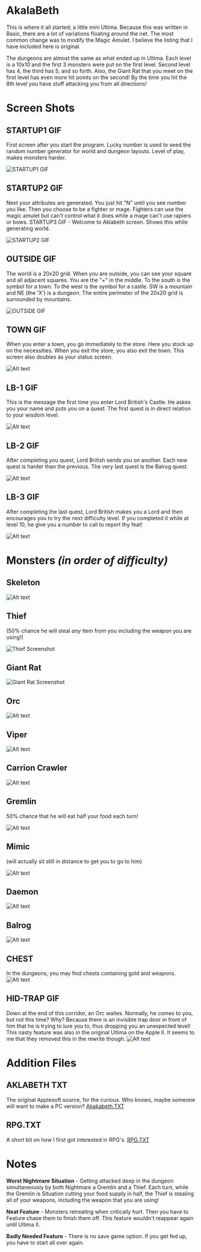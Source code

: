# AkalaBeth

This is where it all started; a little mini Ultima. Because this was written in Basic, there are a lot of variations floating around the net. The most common change was to modify the Magic Amulet. I believe the listing that I have included here is original.

The dungeons are almost the same as what ended up in Ultima. Each level is a 10x10 and the first 3 monsters were put on the first level. Second level has 4, the third has 5, and so forth. Also, the Giant Rat that you meet on the first level has even more hit points on the second! By the time you hit the 8th level you have stuff attacking you from all directions!

# Screen Shots

## STARTUP1 GIF

First screen after you start the program. Lucky number is used to seed the random number generator for world and dungeon layouts. Level of play, makes monsters harder.

![STARTUP1 GIF](STARTUP1.GIF)

## STARTUP2 GIF

Next your attributes are generated. You just hit "N" until you see number you like. Then you choose to be a fighter or
mage. Fighters can use the magic amulet but can't control
what it does while a mage can't use rapiers or bows.
STARTUP3 GIF - Welcome to Aklabeth screen. Shows this while generating world.

![STARTUP2 GIF](STARTUP2.GIF)

## OUTSIDE GIF

The world is a 20x20 grid. When you are outside, you can see
your square and all adjacent squares. You are the "+" in the middle. To the south is the symbol for a town. To the west is the symbol for a castle. SW is a mountain and NE (the 'X') is a dungeon. The entire perimeter of the 20x20 grid is surrounded by mountains.

![OUTSIDE GIF](OUTSIDE.GIF)

## TOWN GIF

When you enter a town, you go immediately to the store. Here
you stock up on the necessities. When you exit the store,
you also exit the town. This screen also doubles as your
status screen.

![Alt text](TOWN.GIF)

## LB-1 GIF

This is the message the first time you enter Lord British's
Castle. He askes you your name and puts you on a quest. The
first quest is in direct relation to your wisdom level.

![Alt text](LB-1.GIF)

## LB-2 GIF

After completing you quest, Lord British sends you on another. Each new quest is harder than the previous. The very last quest is the Balrog quest.

![Alt text](LB-2.GIF)

## LB-3 GIF

After completing the last quest, Lord British makes you
a Lord and then encourages you to try the next difficulty
level. If you completed it while at level 10, he give you
a number to call to report thy feat!

![Alt text](LB-3.GIF)

# Monsters _(in order of difficulty)_

## Skeleton

![Alt text](MNSTR-01.GIF)

## Thief

(50% chance he will steal _any_ item from you including the weapon you are using!)

![Thief Screenshot](MNSTR-02.GIF)

## Giant Rat

![Giant Rat Screenshot](MNSTR-03.GIF)

## Orc

![Alt text](MNSTR-04.GIF)

## Viper

![Alt text](MNSTR-05.GIF)

## Carrion Crawler

![Alt text](MNSTR-06.GIF)

## Gremlin

50% chance that he will eat half your food each turn!

![Alt text](MNSTR-07.GIF)

## Mimic

(will actually sit still in distance to get you to go to him)

![Alt text](MNSTR-08.GIF)

## Daemon

![Alt text](MNSTR-09.GIF)

## Balrog

![Alt text](MNSTR-10.GIF)

## CHEST

In the dungeons, you may find chests containing gold and
weapons.
![Alt text](CHEST.GIF)

## HID-TRAP GIF

Down at the end of this corridor, an Orc waites. Normally, he comes to you, but not this time? Why? Because there is an invisible trap door in front of him that he is trying to lure you to, thus dropping you an unexpected level! This nasty feature was also in the original Ultima on the Apple II. It seems to me that they removed this in the rewrite though.
![Alt text](HID-TRAP.GIF)

# Addition Files

## AKLABETH TXT

The original Applesoft source, for the curious. Who knows,
maybe someone will want to make a PC version?
[Akakabeth.TXT](AKLABETH.TXT)

## RPG.TXT

A short bit on how I first got interested in RPG's.
[RPG.TXT](RPG.TXT)

# Notes

**Worst Nightmare Situation** - Getting attacked deep in the dungeon simultaneously by both Nightmare a Gremlin and a Thief. Each turn, while the Gremlin is Situation cutting your food supply in half, the Thief is stealing all of your weapons, including the weapon that you are using!

**Neat Feature** - Monsters retreating when critically hurt. Then you have to Feature chase them to finish them off. This feature wouldn't reappear again until Ultima II.

**Badly Needed Feature** - There is no save game option. If you get fed up, you have to start all over again.
